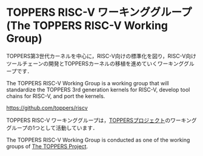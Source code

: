 # TOPPERS RISC-V ワーキンググループ (The TOPPERS RISC-V Working Group)

TOPPERS第3世代カーネルを中心に，RISC-V向けの標準化を図り，RISC-V向けツールチェーンの開発とTOPPERSカーネルの移植を進めていくワーキンググループです．

The TOPPERS RISC-V Working Group is a working group that will standardize the TOPPERS 3rd generation kernels for RISC-V, develop tool chains for RISC-V, and port the kernels.

https://github.com/toppers/riscv

TOPPERS RISC-V ワーキンググループは，[TOPPERSプロジェクト](https://toppers.jp)のワーキンググループの1つとして活動しています．

The TOPPERS RISC-V Working Group is conducted as one of the working groups of [The TOPPERS Project](https://toppers.jp).

